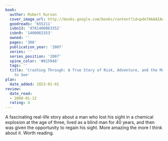 ```yaml
---
book:
  author: Robert Kurson
  cover_image_url: http://books.google.com/books/content?id=pde7AAAAIAAJ&printsec=frontcover&img=1&zoom=1&source=gbs_api
  goodreads: '655211'
  isbn13: '9781400063352'
  isbn9: '1400063353'
  owned: ''
  pages: '306'
  publication_year: '2007'
  series: ''
  series_position: '2007'
  spine_color: '#815948'
  tags: ''
  title: 'Crashing Through: A True Story of Risk, Adventure, and the Man Who Dared
    to See'
plan:
  date_added: 2023-01-01
review:
  date_read:
  - 2008-01-12
  rating: 4
---
```

A fascinating real-life story about a man who lost his sight in a chemical explosion at the age of three, lived as a blind man for 40 years, and then was given the opportunity to regain his sight. More amazing the more I think about it. Worth reading.
